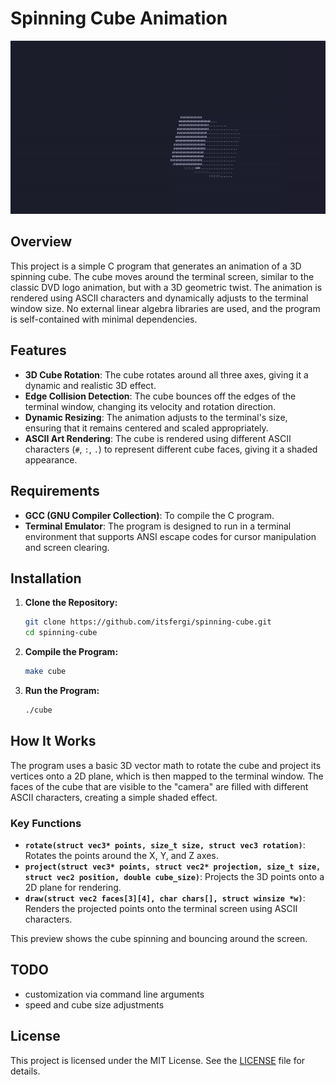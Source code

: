 # Spinning Cube Animation

![Preview of the Animation](preview.gif)

## Overview

This project is a simple C program that generates an animation of a 3D spinning cube. The cube moves around the terminal screen, similar to the classic DVD logo animation, but with a 3D geometric twist. The animation is rendered using ASCII characters and dynamically adjusts to the terminal window size.
No external linear algebra libraries are used, and the program is self-contained with minimal dependencies.

## Features

- **3D Cube Rotation**: The cube rotates around all three axes, giving it a dynamic and realistic 3D effect.
- **Edge Collision Detection**: The cube bounces off the edges of the terminal window, changing its velocity and rotation direction.
- **Dynamic Resizing**: The animation adjusts to the terminal's size, ensuring that it remains centered and scaled appropriately.
- **ASCII Art Rendering**: The cube is rendered using different ASCII characters (`#`, `:`, `.`) to represent different cube faces, giving it a shaded appearance.

## Requirements

- **GCC (GNU Compiler Collection)**: To compile the C program.
- **Terminal Emulator**: The program is designed to run in a terminal environment that supports ANSI escape codes for cursor manipulation and screen clearing.

## Installation

1. **Clone the Repository:**

    ```bash
    git clone https://github.com/itsfergi/spinning-cube.git
    cd spinning-cube
    ```

2. **Compile the Program:**

    ```bash
    make cube
    ```

3. **Run the Program:**

    ```bash
    ./cube
    ```

## How It Works

The program uses a basic 3D vector math to rotate the cube and project its
vertices onto a 2D plane, which is then mapped to the terminal window. The
faces of the cube that are visible to the "camera" are filled with different
ASCII characters, creating a simple shaded effect.

### Key Functions

- **`rotate(struct vec3* points, size_t size, struct vec3 rotation)`**: Rotates the points around the X, Y, and Z axes.
- **`project(struct vec3* points, struct vec2* projection, size_t size, struct vec2 position, double cube_size)`**: Projects the 3D points onto a 2D plane for rendering.
- **`draw(struct vec2 faces[3][4], char chars[], struct winsize *w)`**: Renders the projected points onto the terminal screen using ASCII characters.


This preview shows the cube spinning and bouncing around the screen.

## TODO
- customization via command line arguments
- speed and cube size adjustments

## License

This project is licensed under the MIT License. See the [LICENSE](LICENSE) file for details.

